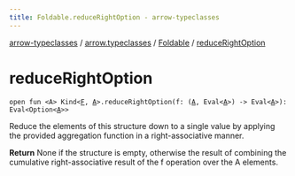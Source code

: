 ```yaml
---
title: Foldable.reduceRightOption - arrow-typeclasses
---
```


[arrow-typeclasses](../../index.html) / [arrow.typeclasses](../index.html) / [Foldable](index.html) / [reduceRightOption](./reduce-right-option.html)

# reduceRightOption

`open fun <A> Kind<`[`F`](index.html#F)`, `[`A`](reduce-right-option.html#A)`>.reduceRightOption(f: (`[`A`](reduce-right-option.html#A)`, Eval<`[`A`](reduce-right-option.html#A)`>) -> Eval<`[`A`](reduce-right-option.html#A)`>): Eval<Option<`[`A`](reduce-right-option.html#A)`>>`

Reduce the elements of this structure down to a single value by applying the provided aggregation function in
a right-associative manner.

**Return**
None if the structure is empty, otherwise the result of combining the cumulative right-associative
result of the f operation over the A elements.


